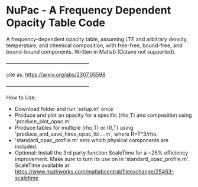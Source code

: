 # NuPac - A Frequency Dependent Opacity Table Code

A frequency-dependent opacity table, assuming LTE and arbitrary density, temperature, and chemical composition, with free-free, bound-free, and bound-bound components.
Written in Matlab (Octave not supported).

————————————————

cite as: https://arxiv.org/abs/2307.05598

————————————————

How to Use:
- Download folder and run 'setup.m' once
- Produce and plot an opacity for a specific (rho,T) and composition using 'produce_plot_opac.m'
- Produce tables for multiple (rho,T) or (R,T) using 'produce_and_save_hires_opac_tbl….m', where R=T^3/rho.
- 'standard_opac_profile.m' sets which physical components are included.
- Optional: Install the 3rd party function ScaleTime for a ~25% efficiency improvement. Make sure to turn its use on in 'standard_opac_profile.m'.
ScaleTime available at https://www.mathworks.com/matlabcentral/fileexchange/25463-scaletime

